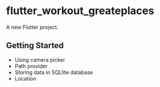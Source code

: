 # flutter_workout_greateplaces

A new Flutter project.

## Getting Started

- Using camera picker
- Path provider
- Storing data in SQLlite database
- Location

